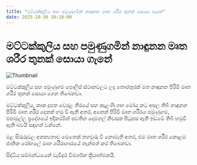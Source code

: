 ```yaml
---
title: "මට්ටක්කුලිය සහ පමුණුගමින් නාඳුනන මෘත ශරීර තුනක් සොයා ගැනේ"
date: 2025-10-30 10:10:00
---
```


# මට්ටක්කුලිය සහ පමුණුගමින් නාඳුනන මෘත ශරීර තුනක් සොයා ගැනේ

![Thumbnail](https://helakuru.sgp1.cdn.digitaloceanspaces.com/esana/images/lib/death[1].jpg)

මට්ටක්කුලිය සහ පමුණුගම පොලිස් ස්ථානවලට ලද තොරතුරක් මත නාඳුනන පිරිමි මෘත ශරීර තුනක් සොයා ගෙන තිබෙනවා.

මට්ටක්කුලිය, කාක දූපත වෙරළ තීරයේ සහ කැළණි ගඟ මෝය කට අසල තිබී නාඳුනන පිරිමි මෘත ශරීර දෙකක් හමු වී ඇති අතර, අනෙක් පිරිමි මෘත ශරීරය පමුණුගම, එපාමුල්ල ප්‍රදේශයේ ඉදිකරමින් පවතින දෙමහල් නිවසක පිටුපස ඇති ඉඩමේ තිබී හමුවී ඇති බවයි සඳහන් වන්නේ.

මළ සිරුරුවල අනන්‍යතාව මෙතෙක් තහවුරු වී නොමැති අතර, එම මෘත ශරීර කොළඹ ජාතික රෝහලේ මෘත ශරීරාගාරයේ තැන්පත් කර තිබෙනවා.

සිද්ධිය සම්බන්ධයෙන් වැඩිදුර විමර්ශන ක්‍රියාත්මකයි.

